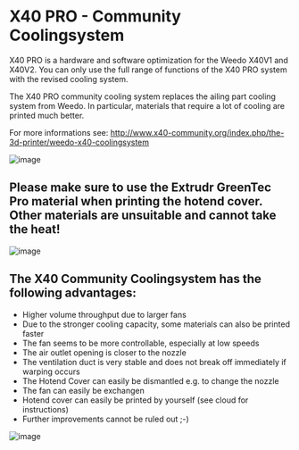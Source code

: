 # X40 PRO - Community Coolingsystem
X40 PRO is a hardware and software optimization for the Weedo X40V1 and X40V2. You can only use the full range of functions of the X40 PRO system with the revised cooling system.

The X40 PRO community cooling system replaces the ailing part cooling system from Weedo. In particular, materials that require a lot of cooling are printed much better.

For more informations see: http://www.x40-community.org/index.php/the-3d-printer/weedo-x40-coolingsystem

![image](http://www.x40-community.org/images/x40/drawing_x40-coolingsystem.jpg)

## Please make sure to use the Extrudr GreenTec Pro material when printing the hotend cover. Other materials are unsuitable and cannot take the heat! 

![image](http://www.x40-community.org/images/x40/X40_Coolingsystem_2.jpg)

## The X40 Community Coolingsystem has the following advantages:

   - Higher volume throughput due to larger fans
   - Due to the stronger cooling capacity, some materials can also be printed faster
   - The fan seems to be more controllable, especially at low speeds
   - The air outlet opening is closer to the nozzle
   - The ventilation duct is very stable and does not break off immediately if warping occurs
   - The Hotend Cover can easily be dismantled e.g. to change the nozzle
   - The fan can easily be exchangen
   - Hotend cover can easily be printed by yourself (see cloud for instructions)
   - Further improvements cannot be ruled out ;-)



![image](http://www.x40-community.org/images/x40/photo_coolingsystem.jpg)
